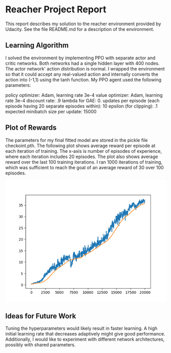 Reacher Project Report
======================

This report describes my solution to the reacher environment provided by Udacity.  See the file README.md for a description of the environment.


Learning Algorithm
------------------

I solved the environment by implementing PPO with separate actor and critic networks.  Both networks had a single hidden layer with 400 nodes.  The actor network' action distribution is normal.  I wrapped the environment so that it could accept any real-valued action and internally converts the action into (-1,1) using the tanh function.  My PPO agent used the following parameters:

policy optimizer: Adam, learning rate 3e-4
value optimizer: Adam, learning rate 3e-4
discount rate: .9
lambda for GAE: 0.
updates per episode (each episode having 20 separate episodes within): 10
epsilon (for clipping): .1
expected minibatch size per update: 15000

Plot of Rewards
---------------

The parameters for my final fitted model are stored in the pickle file checkoint.pth.  The following plot shows average reward per episode at each iteration of training.  The x-axis is number of episodes of experience, where each iteration includes 20 episodes.  The plot also shows average reward over the last 100 training iterations.  I ran 1000 iterations of training, which was sufficient to reach the goal of an average reward of 30 over 100 episodes.  

![Training reward plot](plot.png)


Ideas for Future Work
---------------------

Tuning the hyperparameters would likely result in faster learning.  A high initial learning rate that decreases adaptively might give good performance.  Additionally, I would like to experiment with different network architectures, possibly with shared parameters.  



